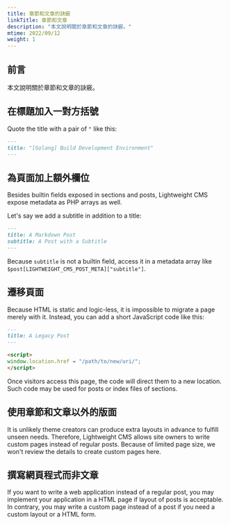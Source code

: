 ```yaml
---
title: 章節和文章的訣竅
linkTitle: 章節和文章
description: "本文說明關於章節和文章的訣竅。"
mtime: 2022/09/12
weight: 1
---
```


## 前言

本文說明關於章節和文章的訣竅。

## 在標題加入一對方括號

Quote the title with a pair of `"` like this:

```markdown
---
title: "[Golang] Build Development Environment"
---
```

## 為頁面加上額外欄位

Besides builtin fields exposed in sections and posts, Lightweight CMS expose metadata as PHP arrays as well.

Let's say we add a subtitle in addition to a title:

```markdown
---
title: A Markdown Post
subtitle: A Post with a Subtitle
---
```

Because `subtitle` is not a builtin field, access it in a metadata array like `$post[LIGHTWEIGHT_CMS_POST_META]["subtitle"]`.

## 遷移頁面

Because HTML is static and logic-less, it is impossible to migrate a page merely with it. Instead, you can add a short JavaScript code like this:

```markdown
---
title: A Legacy Post
---

<script>
window.location.href = "/path/to/new/uri/";
</script>
```

Once visitors access this page, the code will direct them to a new location. Such code may be used for posts or index files of sections.

## 使用章節和文章以外的版面

It is unlikely theme creators can produce extra layouts in advance to fulfill unseen needs. Therefore, Lightweight CMS allows site owners to write custom pages instead of regular posts. Because of limited page size, we won't review the details to create custom pages here.

## 撰寫網頁程式而非文章

If you want to write a web application instead of a regular post, you may implement your application in a HTML page if layout of posts is acceptable. In contrary, you may write a custom page instead of a post if you need a custom layout or a HTML form.
